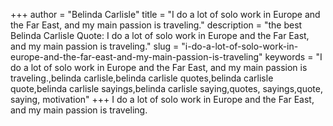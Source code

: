+++
author = "Belinda Carlisle"
title = "I do a lot of solo work in Europe and the Far East, and my main passion is traveling."
description = "the best Belinda Carlisle Quote: I do a lot of solo work in Europe and the Far East, and my main passion is traveling."
slug = "i-do-a-lot-of-solo-work-in-europe-and-the-far-east-and-my-main-passion-is-traveling"
keywords = "I do a lot of solo work in Europe and the Far East, and my main passion is traveling.,belinda carlisle,belinda carlisle quotes,belinda carlisle quote,belinda carlisle sayings,belinda carlisle saying,quotes, sayings,quote, saying, motivation"
+++
I do a lot of solo work in Europe and the Far East, and my main passion is traveling.
